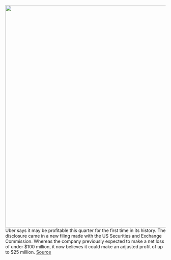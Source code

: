 <img src='https://cdn.vox-cdn.com/thumbor/ZkZz9B-aEKlNAgtecQJPGt7u0dg=/0x0:2040x1360/1200x800/filters:focal(857x517:1183x843)/cdn.vox-cdn.com/uploads/chorus_image/image/69892063/acastro_180927_1777_uber_0002.0.jpg' width='700px' /><br/>
Uber says it may be profitable this quarter for the first time in its history. The disclosure came in a new filing made with the US Securities and Exchange Commission. Whereas the company previously expected to make a net loss of under $100 million, it now believes it could make an adjusted profit of up to $25 million.
<a href='https://www.theverge.com/2021/9/22/22687501/uber-adjusted-profit-q3-2021-pandemic-ride-hailing-food-delivery'> Source <a/>